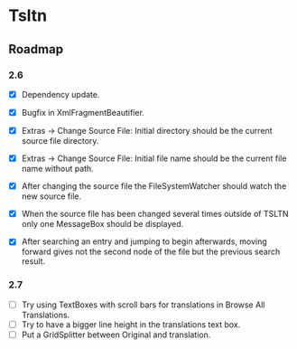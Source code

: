﻿# Tsltn
## Roadmap

### 2.6
- [x] Dependency update.
- [x] Bugfix in XmlFragmentBeautifier.
- [x] Extras -> Change Source File: Initial directory should be the current source file 
directory.
- [x] Extras -> Change Source File: Initial file name should be the current file name without path.
- [x] After changing the source file the  FileSystemWatcher should watch the new source file.
- [x] When the source file has been changed several times outside of TSLTN only one MessageBox
should be displayed.
- [x] After searching an entry and jumping to begin afterwards, moving forward gives not the 
second node of the file but the previous search result.


### 2.7
- [ ] Try using TextBoxes with scroll bars for translations in Browse All Translations.
- [ ] Try to have a bigger line height in the translations text box.
- [ ] Put a GridSplitter between Original and translation.